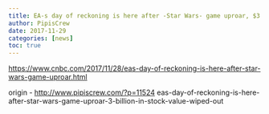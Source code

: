 ```yaml
---
title: EA-s day of reckoning is here after -Star Wars- game uproar, $3 billion in stock value wiped out
author: PipisCrew
date: 2017-11-29
categories: [news]
toc: true
---
```


https://www.cnbc.com/2017/11/28/eas-day-of-reckoning-is-here-after-star-wars-game-uproar.html

origin - http://www.pipiscrew.com/?p=11524 eas-day-of-reckoning-is-here-after-star-wars-game-uproar-3-billion-in-stock-value-wiped-out